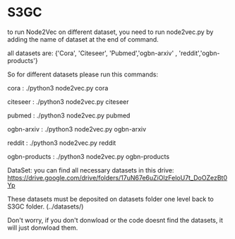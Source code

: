 # S3GC


to run Node2Vec on different dataset, you need to run node2vec.py by adding the name of dataset at the end of command.

all datasets are: {'Cora', 'Citeseer', 'Pubmed','ogbn-arxiv' , 'reddit','ogbn-products'}

So for different datasets please run this commands:

cora          : ./python3 node2vec.py cora

citeseer      : ./python3 node2vec.py citeseer

pubmed        : ./python3 node2vec.py pubmed

ogbn-arxiv    : ./python3 node2vec.py ogbn-arxiv

reddit        : ./python3 node2vec.py reddit

ogbn-products : ./python3 node2vec.py ogbn-products

DataSet:
you can find all necessary datasets in this drive:
https://drive.google.com/drive/folders/17uN67e6uZiOlzFeloU7t_DoOZezBt0Yp

These datasets must be deposited on datasets folder one level back to S3GC folder. (../datasets/)

Don't worry, if you don't donwload or the code doesnt find the datasets, it will just donwload them.



